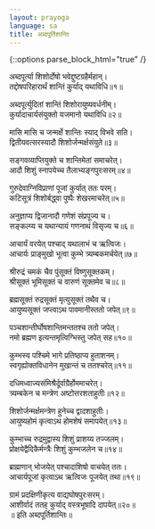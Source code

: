 ```yaml
---
layout: prayoga
language: sa
title: अब्दपूर्तिशान्तिः
---
```

{::options parse_block_html="true" /}

अब्दपूर्त्या शिशोर्दोषो भवेद्दुष्टग्रहैर्महान्।  
तद्दोषपरिहारार्थं शान्तिं कुर्याद् यथाविधि॥१॥

अब्दपूर्त्युदितां शान्तिं शिशोरायुष्यवर्धनीम्।  
कुर्यादाचार्यसंयुक्तो यजमानो यथाविधि॥२॥

मासि मासि च जन्मर्क्षे शान्तिः स्याद् विभवे सति।  
द्वितीयवत्सरस्यादौ शिशोर्जन्मर्क्षसंयुते॥३॥

सङ्गवव्याप्तियुक्ते च शान्तिमेतां समाचरेत्।  
आदौ शिशुं स्नापयेच्च तैलाभ्यङ्गपुरःसरम्॥४॥

गुरुदेवाग्निविप्राणां पूजां कुर्यात् ततः परम्।  
कटिसूत्रं शिशोर्बद्ध्वा पुष्पैः शेखरमाचरेत्॥५॥

अनुज्ञाप्य द्विजानादौ गणेशं संप्रपूज्य च।  
सङ्कल्प्य च यथान्यायं गणनाथं विसृज्य च॥६॥

आचार्यं वरयेत् पश्चाद् यथालाभं च ऋत्विजः।  
आचार्यः प्राङ्मुखो भूत्वा कुम्भे त्र्यम्बकमर्चयेत्॥७॥

श्रीरुद्रं चमकं चैव पुंसूक्तं विष्णुसूक्तकम्।  
श्रीसूक्तं भूमिसूक्तं च वारुणं सूक्तमेव च॥८॥

ब्रह्मसूक्तं रुद्रसूक्तं मृत्युसूक्तं तथैव च।  
आयुष्यसूक्तं जप्त्वाऽथ पावमानीस्ततो जपेत्॥९॥

पञ्चशान्तीर्घोषशान्तिमन्ततश्च ततो जपेत्।  
नमो ब्रह्मण इत्यन्तमृत्विग्भिस्तु जपेत् सह॥१०॥

कुम्भस्य पश्चिमे भागे प्रतिष्ठाप्य हुताशनम्।  
स्वगृह्योक्तविधानेन मुखान्तं च ततश्चरेत्॥११॥

दधिमध्वाज्यसंमिश्रैर्दूर्वाग्रैर्होममाचरेत्।  
त्र्यम्बकेन च मन्त्रेण अष्टोत्तरशताहुतीः॥१२॥

शिशोर्जन्मर्क्षमन्त्रेण हुनेच्च द्वादशाहुतीः।  
आयुष्यहोमं कृत्वाऽथ होमशेषं समापयेत्॥१३॥

कुम्भाच्च रुद्रमुद्वास्य शिशुं प्राशय्य तज्जलम्।  
प्रोक्षयेद्वैदिकैर्मन्त्रैः शिशुं कुम्भजलेन च॥१४॥

ब्राह्मणान् भोजयेत् पश्चादाशिषो वाचयेत् ततः।  
आचार्यपूजां कृत्वाऽथ ऋत्विजः पूजयेत् तथा॥१९॥

ग्रामं प्रदक्षिणीकृत्य वाद्यघोषपुरःसरम्।  
आशीर्वादं ततह् कुर्याद् वस्त्रभूषादि दापयेत्॥२०॥  
॥ इति अब्दपूर्तिशान्तिः॥

